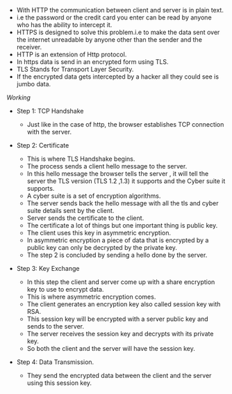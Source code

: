 * With HTTP the communication between client and server is in plain text.
* i.e the password or the credit card you enter can be read by anyone who has the ability to intercept it.
* HTTPS is designed to solve this problem.i.e to make the data sent over the internet unreadable by anyone other than the sender and the receiver.
* HTTP is an extension of Http protocol.
* In https data is send in an encrypted form using TLS.
* TLS Stands for Transport Layer Security.
* If the encrypted data gets intercepted by a hacker all they could see is jumbo data.

*Working*

* Step 1: TCP Handshake
  * Just like in the case of http, the browser establishes TCP connection with the server.

* Step 2: Certificate
  * This is where TLS Handshake begins.
  * The process sends a client hello message to the server.
  * In this hello message the browser tells the server , it will tell the server the TLS version (TLS 1.2 ,1.3) it supports and the Cyber suite it supports.
  * A cyber suite is a set of encryption algorithms.
  * The server sends back the  hello message with all the tls and cyber suite details sent by the client.
  * Server sends the certificate to the client.
  * The certificate a lot of things but one important thing is public key.
  * The client uses this key in asymmetric encryption.
  * In asymmetric encryption a piece of data that is encrypted by a public key can only be decrypted by the private key.
  * The step 2 is concluded by sending a hello done by the server.
  
* Step 3: Key Exchange
  * In this step the client and server come up with a share encryption key to use to encrypt data.
  * This is where asymmetric encryption comes.
  * The client generates an encryption key also called session key with RSA.
  * This session key will be encrypted with a server public key and sends to the server.
  * The server receives the session key and decrypts with its private key.
  * So both the client and the server will have the session key.
  
* Step 4: Data Transmission.
  * They send the encrypted data between the client and the server using this session key.
